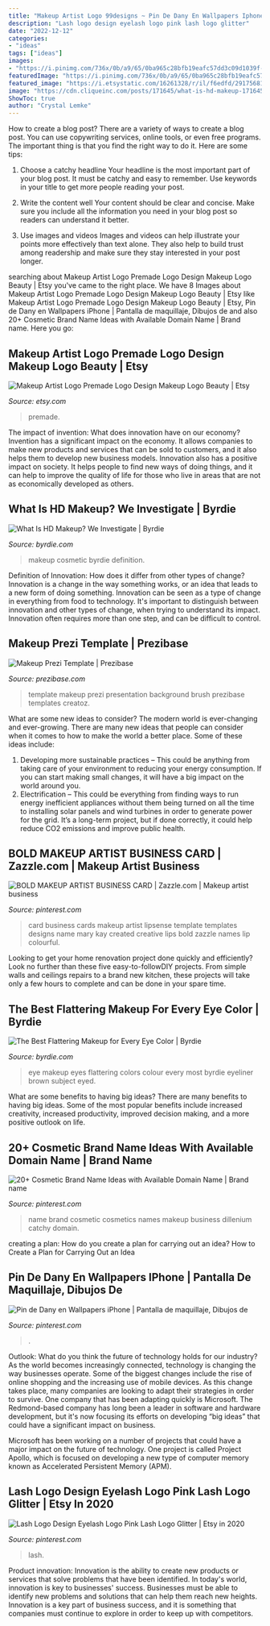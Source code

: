 ```yaml
---
title: "Makeup Artist Logo 99designs ~ Pin De Dany En Wallpapers Iphone"
description: "Lash logo design eyelash logo pink lash logo glitter"
date: "2022-12-12"
categories:
- "ideas"
tags: ["ideas"]
images:
- "https://i.pinimg.com/736x/0b/a9/65/0ba965c28bfb19eafc57dd3c09d1039f--business-card-templates-business-cards.jpg"
featuredImage: "https://i.pinimg.com/736x/0b/a9/65/0ba965c28bfb19eafc57dd3c09d1039f--business-card-templates-business-cards.jpg"
featured_image: "https://i.etsystatic.com/16261328/r/il/f6edfd/2917568118/il_fullxfull.2917568118_t7j9.jpg"
image: "https://cdn.cliqueinc.com/posts/171645/what-is-hd-makeup-171645-promo.700x0c.jpg"
ShowToc: true
author: "Crystal Lemke"
---
```



How to create a blog post?
There are a variety of ways to create a blog post. You can use copywriting services, online tools, or even free programs. The important thing is that you find the right way to do it. Here are some tips:
1. Choose a catchy headline
Your headline is the most important part of your blog post. It must be catchy and easy to remember. Use keywords in your title to get more people reading your post.

2. Write the content well
Your content should be clear and concise. Make sure you include all the information you need in your blog post so readers can understand it better.

3. Use images and videos
Images and videos can help illustrate your points more effectively than text alone. They also help to build trust among readership and make sure they stay interested in your post longer.


	

		
searching about Makeup Artist Logo Premade Logo Design Makeup Logo Beauty | Etsy you've came to the right place. We have 8 Images about Makeup Artist Logo Premade Logo Design Makeup Logo Beauty | Etsy like Makeup Artist Logo Premade Logo Design Makeup Logo Beauty | Etsy, Pin de Dany en Wallpapers iPhone | Pantalla de maquillaje, Dibujos de and also 20+ Cosmetic Brand Name Ideas with Available Domain Name | Brand name. Here you go:
		
    
## Makeup Artist Logo Premade Logo Design Makeup Logo Beauty | Etsy

<img loading=lazy src="https://i.etsystatic.com/16261328/r/il/f6edfd/2917568118/il_fullxfull.2917568118_t7j9.jpg" onerror="this.onerror=null;this.src='https://tse1.mm.bing.net/th?id=OIP.0aqsdLPezgicSTQ7AXx5vAHaF4&amp;pid=15.1';" alt="Makeup Artist Logo Premade Logo Design Makeup Logo Beauty | Etsy">

_Source: etsy.com_

>premade. 

	

The impact of invention: What does innovation have on our economy?
Invention has a significant impact on the economy. It allows companies to make new products and services that can be sold to customers, and it also helps them to develop new business models. Innovation also has a positive impact on society. It helps people to find new ways of doing things, and it can help to improve the quality of life for those who live in areas that are not as economically developed as others.

    
## What Is HD Makeup? We Investigate | Byrdie

<img loading=lazy src="https://cdn.cliqueinc.com/posts/171645/what-is-hd-makeup-171645-promo.700x0c.jpg" onerror="this.onerror=null;this.src='https://tse3.mm.bing.net/th?id=OIP.dil1tco1sKyRKkc1T4oiOAHaJ3&amp;pid=15.1';" alt="What Is HD Makeup? We Investigate | Byrdie">

_Source: byrdie.com_

>makeup cosmetic byrdie definition. 

	

Definition of Innovation: How does it differ from other types of change?
Innovation is a change in the way something works, or an idea that leads to a new form of doing something. Innovation can be seen as a type of change in everything from food to technology. It's important to distinguish between innovation and other types of change, when trying to understand its impact. Innovation often requires more than one step, and can be difficult to control.

    
## Makeup Prezi Template | Prezibase

<img loading=lazy src="http://prezibase.com/wp-content/uploads/2016/03/makeup-prezi-template-2-1.jpg" onerror="this.onerror=null;this.src='https://tse2.mm.bing.net/th?id=OIP.XDgSIQ-9ljDsac3Cw01n2QHaEK&amp;pid=15.1';" alt="Makeup Prezi Template | Prezibase">

_Source: prezibase.com_

>template makeup prezi presentation background brush prezibase templates creatoz. 

	

What are some new ideas to consider?
The modern world is ever-changing and ever-growing. There are many new ideas that people can consider when it comes to how to make the world a better place. Some of these ideas include: 
1. Developing more sustainable practices – This could be anything from taking care of your environment to reducing your energy consumption. If you can start making small changes, it will have a big impact on the world around you. 
2. Electrification – This could be everything from finding ways to run energy inefficient appliances without them being turned on all the time to installing solar panels and wind turbines in order to generate power for the grid. It’s a long-term project, but if done correctly, it could help reduce CO2 emissions and improve public health. 

    
## BOLD MAKEUP ARTIST BUSINESS CARD | Zazzle.com | Makeup Artist Business

<img loading=lazy src="https://i.pinimg.com/736x/0b/a9/65/0ba965c28bfb19eafc57dd3c09d1039f--business-card-templates-business-cards.jpg" onerror="this.onerror=null;this.src='https://tse2.mm.bing.net/th?id=OIP.gzhg1cTsR6pObBECLlGVgQHaHa&amp;pid=15.1';" alt="BOLD MAKEUP ARTIST BUSINESS CARD | Zazzle.com | Makeup artist business">

_Source: pinterest.com_

>card business cards makeup artist lipsense template templates designs name mary kay created creative lips bold zazzle names lip colourful. 

	

Looking to get your home renovation project done quickly and efficiently? Look no further than these five easy-to-followDIY projects. From simple walls and ceilings repairs to a brand new kitchen, these projects will take only a few hours to complete and can be done in your spare time.

    
## The Best Flattering Makeup For Every Eye Color | Byrdie

<img loading=lazy src="https://cdn.cliqueinc.com/posts/img/uploads/current/images/0/238/669/promo.original.700x0c.jpg" onerror="this.onerror=null;this.src='https://tse1.mm.bing.net/th?id=OIP.Ng4BakcZbd190A6afINGrgHaJ3&amp;pid=15.1';" alt="The Best Flattering Makeup for Every Eye Color | Byrdie">

_Source: byrdie.com_

>eye makeup eyes flattering colors colour every most byrdie eyeliner brown subject eyed. 

	

What are some benefits to having big ideas?
There are many benefits to having big ideas. Some of the most popular benefits include increased creativity, increased productivity, improved decision making, and a more positive outlook on life.

    
## 20+ Cosmetic Brand Name Ideas With Available Domain Name | Brand Name

<img loading=lazy src="https://i.pinimg.com/originals/e3/d3/5c/e3d35c48b59b6bc3422318e8c5c08782.png" onerror="this.onerror=null;this.src='https://tse2.mm.bing.net/th?id=OIP.oV22rql2vvvJT4V_WFfdwgHaHa&amp;pid=15.1';" alt="20+ Cosmetic Brand Name Ideas with Available Domain Name | Brand name">

_Source: pinterest.com_

>name brand cosmetic cosmetics names makeup business dillenium catchy domain. 

	

creating a plan: How do you create a plan for carrying out an idea?
How to Create a Plan for Carrying Out an Idea

    
## Pin De Dany En Wallpapers IPhone | Pantalla De Maquillaje, Dibujos De

<img loading=lazy src="https://i.pinimg.com/736x/a6/b2/49/a6b2498e5e12440be7ee6692f9739dc4.jpg" onerror="this.onerror=null;this.src='https://tse3.mm.bing.net/th?id=OIP.4vZbAilv4fnD_17zOrtFEAHaNL&amp;pid=15.1';" alt="Pin de Dany en Wallpapers iPhone | Pantalla de maquillaje, Dibujos de">

_Source: pinterest.com_

>. 

	

Outlook: What do you think the future of technology holds for our industry?
As the world becomes increasingly connected, technology is changing the way businesses operate. Some of the biggest changes include the rise of online shopping and the increasing use of mobile devices. As this change takes place, many companies are looking to adapt their strategies in order to survive. 
One company that has been adapting quickly is Microsoft. The Redmond-based company has long been a leader in software and hardware development, but it's now focusing its efforts on developing “big ideas” that could have a significant impact on business. 

Microsoft has been working on a number of projects that could have a major impact on the future of technology. One project is called Project Apollo, which is focused on developing a new type of computer memory known as Accelerated Persistent Memory (APM).

    
## Lash Logo Design Eyelash Logo Pink Lash Logo Glitter | Etsy In 2020

<img loading=lazy src="https://i.pinimg.com/736x/04/d5/b5/04d5b5efade6385c0da7da5cef5580bb.jpg" onerror="this.onerror=null;this.src='https://tse1.mm.bing.net/th?id=OIP.7L214zr6DFn1cqEFssQdbgHaHa&amp;pid=15.1';" alt="Lash Logo Design Eyelash Logo Pink Lash Logo Glitter | Etsy in 2020">

_Source: pinterest.com_

>lash. 

	

Product innovation:
Innovation is the ability to create new products or services that solve problems that have been identified. In today's world, innovation is key to businesses' success. Businesses must be able to identify new problems and solutions that can help them reach new heights. Innovation is a key part of business success, and it is something that companies must continue to explore in order to keep up with competitors.

